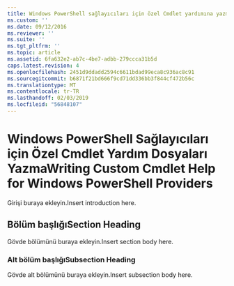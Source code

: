 ```yaml
---
title: Windows PowerShell sağlayıcıları için özel Cmdlet yardımına yazma | Microsoft Docs
ms.custom: ''
ms.date: 09/12/2016
ms.reviewer: ''
ms.suite: ''
ms.tgt_pltfrm: ''
ms.topic: article
ms.assetid: 6fa632e2-ab7c-4be7-adbb-279ccca31b5d
caps.latest.revision: 4
ms.openlocfilehash: 2451d9ddadd2594c6611bdad99eca8c936ac8c91
ms.sourcegitcommit: b6871f21bd666f9cd71dd336bb3f844cf472b56c
ms.translationtype: MT
ms.contentlocale: tr-TR
ms.lasthandoff: 02/03/2019
ms.locfileid: "56848107"
---
```

# <a name="writing-custom-cmdlet-help-for-windows-powershell-providers"></a><span data-ttu-id="3bc63-102">Windows PowerShell Sağlayıcıları için Özel Cmdlet Yardım Dosyaları Yazma</span><span class="sxs-lookup"><span data-stu-id="3bc63-102">Writing Custom Cmdlet Help for Windows PowerShell Providers</span></span>

<span data-ttu-id="3bc63-103">Girişi buraya ekleyin.</span><span class="sxs-lookup"><span data-stu-id="3bc63-103">Insert introduction here.</span></span>

## <a name="section-heading"></a><span data-ttu-id="3bc63-104">Bölüm başlığı</span><span class="sxs-lookup"><span data-stu-id="3bc63-104">Section Heading</span></span>

 <span data-ttu-id="3bc63-105">Gövde bölümünü buraya ekleyin.</span><span class="sxs-lookup"><span data-stu-id="3bc63-105">Insert section body here.</span></span>

### <a name="subsection-heading"></a><span data-ttu-id="3bc63-106">Alt bölüm başlığı</span><span class="sxs-lookup"><span data-stu-id="3bc63-106">Subsection Heading</span></span>

 <span data-ttu-id="3bc63-107">Gövde alt bölümünü buraya ekleyin.</span><span class="sxs-lookup"><span data-stu-id="3bc63-107">Insert subsection body here.</span></span>